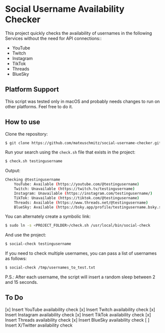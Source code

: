 # Social Username Availability Checker

This project quickly checks the availability of usernames in the following Services without the need for API connections::

- YouTube
- Twitch
- Instagram
- TikTok
- Threads
- BlueSky

## Platform Support

This script was tested only in macOS and probably needs changes to run on other platforms. Feel free to do it.

## How to use

Clone the repository:
```bash
$ git clone https://github.com/mateuschmitz/social-username-checker.git
```

Run your search using the `check.sh` file that exists in the project:
```bash
$ check.sh testingusername
```

Output:
```bash
Checking @testingusername
    YouTube: Available (https://youtube.com/@testingusername)
    Twitch: Unavailable (https://twitch.tv/testingusername)
    Instagram: Unavailable (https://instagram.com/testingusername/)
    TikTok: Unavailable (https://tiktok.com/@testingusername)
    Threads: Available (https://www.threads.net/@testingusername)
    BlueSky: Available (https://bsky.app/profile/testingusername.bsky.social)
```

You can alternately create a symbolic link:
```bash
$ sudo ln -s <PROJECT_FOLDER>/check.sh /usr/local/bin/social-check
```

And use the project:
```bash
$ social-check testingusername
```
If you need to check multiple usernames, you can pass a list of usernames as follows:
```bash
$ social-check /tmp/usernames_to_test.txt
```
P.S.: After each username, the script will insert a random sleep between 2 and 15 seconds.

## To Do

[x] Insert YouTube availability check
[x] Insert Twitch availability check
[x] Insert Instagram availability check
[x] Insert TikTok availability check
[x] Insert Threads availability check
[x] Insert BlueSky availability check
[ ] Insert X/Twitter availability check
